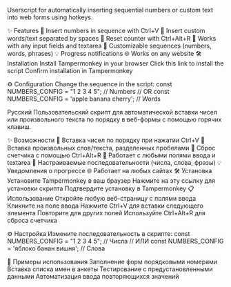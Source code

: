 Userscript for automatically inserting sequential numbers or custom text into web forms using hotkeys.

✨ Features
🚀 Insert numbers in sequence with Ctrl+V
📝 Insert custom words/text separated by spaces
🔄 Reset counter with Ctrl+Alt+R
📝 Works with any input fields and textarea
🎯 Customizable sequences (numbers, words, phrases)
💡 Progress notifications
🌐 Works on any website
🛠 Installation
Install Tampermonkey in your browser
Click this link to install the script
Confirm installation in Tampermonkey

⚙️ Configuration
Change the sequence in the script:
const NUMBERS_CONFIG = "1 2 3 4 5"; // Numbers
// OR
const NUMBERS_CONFIG = 'apple banana cherry'; // Words

Русский
Пользовательский скрипт для автоматической вставки чисел или произвольного текста по порядку в веб-формы с помощью горячих клавиш.

✨ Возможности
🚀 Вставка чисел по порядку при нажатии Ctrl+V
📝 Вставка произвольных слов/текста, разделенных пробелами
🔄 Сброс счетчика с помощью Ctrl+Alt+R
📝 Работает с любыми полями ввода и textarea
🎯 Настраиваемые последовательности (числа, слова, фразы)
💡 Уведомления о прогрессе
🌐 Работает на любых сайтах
🛠 Установка
Установите Tampermonkey в ваш браузер
Нажмите на эту ссылку для установки скрипта
Подтвердите установку в Tampermonkey
📋 Использование
Откройте любую веб-страницу с полями ввода
Кликните на поле ввода
Нажмите Ctrl+V для вставки следующего элемента
Повторите для других полей
Используйте Ctrl+Alt+R для сброса счетчика

⚙️ Настройка
Измените последовательность в скрипте:
const NUMBERS_CONFIG = "1 2 3 4 5"; // Числа
// ИЛИ
const NUMBERS_CONFIG = 'яблоко банан вишня'; // Слова

🎯 Примеры использования
Заполнение форм порядковыми номерами
Вставка списка имен в анкеты
Тестирование с предустановленными данными
Автоматизация ввода повторяющихся значений
